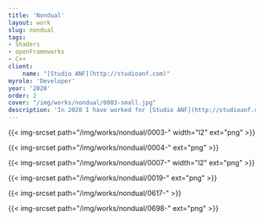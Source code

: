 ```yaml
---
title: 'Nondual'
layout: work
slug: nondual
tags:
- Shaders
- openFrameworks
- C++
client:
    name: "[Studio ANF](http://studioanf.com)"
myrole: 'Developer'
year: '2020'
order: 2
cover: "/img/works/nondual/0003-small.jpg"
description: 'In 2020 I have worked for [Studio ANF](http://studioanf.com) to make a particle system in openFrameworks for Albert Van Abbe'
---
```






{{< img-srcset path="/img/works/nondual/0003-" width="l2" ext="png" >}}

{{< img-srcset path="/img/works/nondual/0004-" ext="png" >}}

{{< img-srcset path="/img/works/nondual/0007-" width="l2" ext="png" >}}

{{< img-srcset path="/img/works/nondual/0019-" ext="png" >}}

{{< img-srcset path="/img/works/nondual/0617-"  >}}

{{< img-srcset path="/img/works/nondual/0698-" ext="png" >}}

